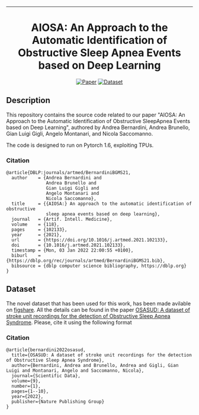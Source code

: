 ---

<div align="center">  
  
# AIOSA: An Approach to the Automatic Identification of Obstructive Sleep Apnea Events based on Deep Learning     
[![Paper](https://img.shields.io/badge/paper-Artificial%20Intelligence%20in%20Medicine-orange)](https://www.sciencedirect.com/science/article/pii/S0933365721001263)
[![Dataset](https://img.shields.io/badge/Dataset-Nature%20Scientific%20Data-red)](https://doi.org/10.1038/s41597-022-01272-y)
  
</div>

## Description   
This repository contains the source code related to our paper "AIOSA: An Approach to the Automatic Identification of Obstructive SleepApnea Events based on Deep Learning", authored by Andrea Bernardini, Andrea Brunello, Gian Luigi Gigli, Angelo Montanari, and Nicola Saccomanno.

The code is designed to run on Pytorch 1.6, exploiting TPUs.   


### Citation   
```
@article{DBLP:journals/artmed/BernardiniBGMS21,
  author    = {Andrea Bernardini and
               Andrea Brunello and
               Gian Luigi Gigli and
               Angelo Montanari and
               Nicola Saccomanno},
  title     = {{AIOSA:} An approach to the automatic identification of obstructive
               sleep apnea events based on deep learning},
  journal   = {Artif. Intell. Medicine},
  volume    = {118},
  pages     = {102133},
  year      = {2021},
  url       = {https://doi.org/10.1016/j.artmed.2021.102133},
  doi       = {10.1016/j.artmed.2021.102133},
  timestamp = {Mon, 03 Jan 2022 22:00:55 +0100},
  biburl    = {https://dblp.org/rec/journals/artmed/BernardiniBGMS21.bib},
  bibsource = {dblp computer science bibliography, https://dblp.org}
}
```   

## Dataset

The novel dataset that has been used for this work, has been made avilable on [figshare](https://doi.org/10.6084/m9.figshare.c.5630890.v1). All the details can be found in the paper [OSASUD: A dataset of stroke unit recordings for the detection of Obstructive Sleep Apnea Syndrome](https://doi.org/10.1038/s41597-022-01272-y). Please, cite it using the following format

### Citation
```
@article{bernardini2022osasud,
  title={OSASUD: A dataset of stroke unit recordings for the detection of Obstructive Sleep Apnea Syndrome},
  author={Bernardini, Andrea and Brunello, Andrea and Gigli, Gian Luigi and Montanari, Angelo and Saccomanno, Nicola},
  journal={Scientific Data},
  volume={9},
  number={1},
  pages={1--10},
  year={2022},
  publisher={Nature Publishing Group}
}
```   
